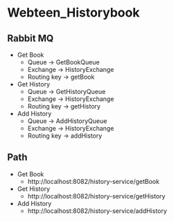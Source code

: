 # Webteen_Historybook
## Rabbit MQ
* Get Book
  * Queue -> GetBookQueue
  * Exchange -> HistoryExchange
  * Routing key -> getBook
* Get History
  * Queue -> GetHistoryQueue
  * Exchange -> HistoryExchange
  * Routing key -> getHistory
* Add History
  * Queue -> AddHistoryQueue
  * Exchange -> HistoryExchange
  * Routing key -> addHistory
## Path
* Get Book
  * http://localhost:8082/history-service/getBook
* Get History
  * http://localhost:8082/history-service/getHistory
* Add History
  * http://localhost:8082/history-service/addHistory
